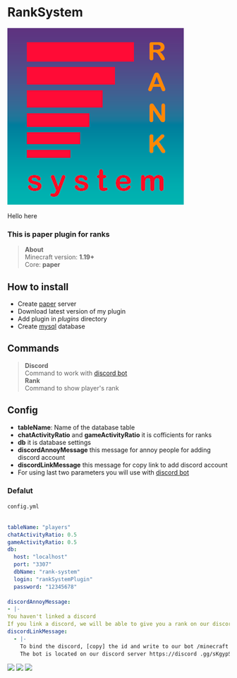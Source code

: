 # RankSystem
![](logo.png)

Hello here
### This is paper plugin for ranks

> __About__<br>
> Minecraft version: __1.19+__<br>
> Core: __paper__

## How to install 
- Create [paper](https://papermc.io) server 
- Download latest version of my plugin
- Add plugin in *plugins* directory
- Create [mysql](https://www.mysql.com) database
## Commands
 
>__Discord__ <br> Command to work with [discord bot](https://github.com/dgudim/Discord-minerank-bot)<br>
>__Rank__ <br> Command to show player's rank

## Config
- __tableName__: Name of the database table 
- __chatActivityRatio__ and __gameActivityRatio__ it is cofficients for ranks
- __db__ it is database settings
- __discordAnnoyMessage__ this message for annoy people for adding discord account
- __discordLinkMessage__ this message for copy link to add discord account
- For using last two parameters you will use with [discord bot](https://github.com/dgudim/Discord-minerank-bot)<br>

### Defalut
`config.yml`
```yaml

tableName: "players"
chatActivityRatio: 0.5
gameActivityRatio: 0.5
db:
  host: "localhost"
  port: "3307"
  dbName: "rank-system"
  login: "rankSystemPlugin"
  password: "12345678"

discordAnnoyMessage:
- |-
You haven't linked a discord
If you link a discord, we will be able to give you a rank on our discord server
discordLinkMessage:
  - |-
    To bind the discord, [copy] the id and write to our bot /minecraft <your-id>
    The bot is located on our discord server https://discord .gg/sKgypSe7gW

```

![](https://img.shields.io/badge/Minecraft-62B47A.svg?style=for-the-badge&logo=Minecraft&logoColor=white)
![](https://img.shields.io/badge/CurseForge-6441A4.svg?style=for-the-badge&logo=CurseForge&logoColor=white)
![](https://img.shields.io/badge/MySQL-4479A1.svg?style=for-the-badge&logo=MySQL&logoColor=white)
